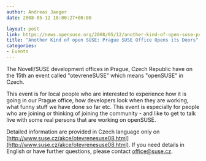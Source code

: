 ```yaml
---
author: Andreas Jaeger
date: 2008-05-12 18:00:27+00:00

layout: post
link: https://news.opensuse.org/2008/05/12/another-kind-of-open-suse-prague-suse-office-opens-its-doors-2/
title: "Another Kind of open SUSE: Prague SUSE Office Opens its Doors"
categories:
- Events
---
```

The Novell/SUSE development offices in Prague, Czech Republic have on the 15th an event called "otevreneSUSE" which means "openSUSE" in Czech.

This event is for local people who are interested to experience how it is going in our Prague office, how developers look when they are working, what funny stuff we have done so far etc. This event is especially for people who are joining or thinking of joining the community - and like to get to talk live with some real persons that are working on openSUSE.

Detailed information are provided in Czech language only on [http://www.suse.cz/akce/otevrenesuse08.html](http://www.suse.cz/akce/otevrenesuse08.html). If you need details in English or have further questions, please contact [office@suse.cz](mailto:office@suse.cz).		
